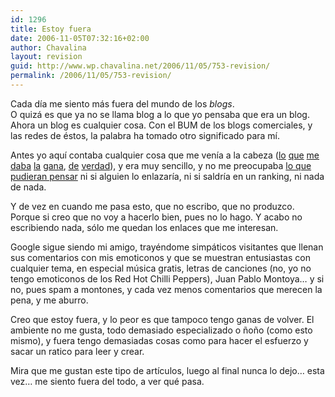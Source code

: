 ```yaml
---
id: 1296
title: Estoy fuera
date: 2006-11-05T07:32:16+02:00
author: Chavalina
layout: revision
guid: http://www.wp.chavalina.net/2006/11/05/753-revision/
permalink: /2006/11/05/753-revision/
---
```

Cada día me siento más fuera del mundo de los _blogs_.  
O quizá es que ya no se llama blog a lo que yo pensaba que era un blog.  
Ahora un blog es cualquier cosa. Con el BUM de los blogs comerciales, y las redes de éstos, la palabra ha tomado otro significado para mí.

Antes yo aquí contaba cualquier cosa que me venía a la cabeza (<a href="http://chavalina.net/comentar.php?idpost=66&q=" target="_blank">lo</a> <a href="http://chavalina.net/comentar.php?idpost=49&q=" target="_blank">que</a> <a href="http://chavalina.net/comentar.php?idpost=8&q=" target="_blank">me</a> <a href="http://chavalina.net/comentar.php?idpost=540&q=" target="_blank">daba</a> <a href="http://chavalina.net/comentar.php?idpost=507&q=" target="_blank">la</a> <a href="http://chavalina.net/comentar.php?idpost=437&q=" target="_blank">gana</a>, <a href="http://chavalina.net/comentar.php?idpost=362&q=" target="_blank">de</a> <a href="http://chavalina.net/comentar.php?idpost=276&q=" target="_blank">verdad</a>), y era muy sencillo, y no me preocupaba <a href="http://www.htmllife.com/archivos/la-empatia-puede-ser-perjudicial-para-tu-blog/" target="_blank">lo que pudieran pensar</a> ni si alguien lo enlazaría, ni si saldría en un ranking, ni nada de nada.

Y de vez en cuando me pasa esto, que no escribo, que no produzco. Porque si creo que no voy a hacerlo bien, pues no lo hago. Y acabo no escribiendo nada, sólo me quedan los enlaces que me interesan.

Google sigue siendo mi amigo, trayéndome simpáticos visitantes que llenan sus comentarios con mis emoticonos y que se muestran entusiastas con cualquier tema, en especial música gratis, letras de canciones (no, yo no tengo emoticonos de los Red Hot Chilli Peppers), Juan Pablo Montoya… y si no, pues spam a montones, y cada vez menos comentarios que merecen la pena, y me aburro.

Creo que estoy fuera, y lo peor es que tampoco tengo ganas de volver. El ambiente no me gusta, todo demasiado especializado o ñoño (como esto mismo), y fuera tengo demasiadas cosas como para hacer el esfuerzo y sacar un ratico para leer y crear.

Mira que me gustan este tipo de artículos, luego al final nunca lo dejo… esta vez… me siento fuera del todo, a ver qué pasa.